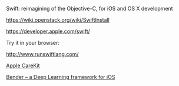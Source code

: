 Swift: reimagining of the Objective-C, for iOS and OS X development

https://wiki.openstack.org/wiki/SwiftInstall

https://developer.apple.com/swift/

Try it in your browser:

http://www.runswiftlang.com/


[Apple CareKit](https://github.com/carekit-apple/CareKit/blob/master/CONTRIBUTING.md)


[Bender – a Deep Learning framework for iOS](https://github.com/xmartlabs/Bender)
